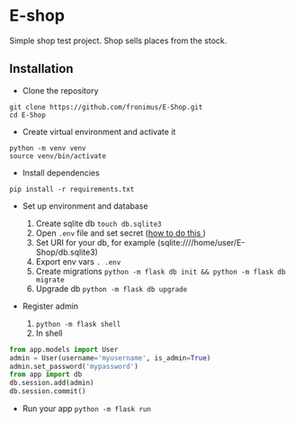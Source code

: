 # E-shop
Simple shop test project. Shop sells places from the stock.

## Installation

- Clone the repository

```
git clone https://github.com/fronimus/E-Shop.git
cd E-Shop
```

- Create virtual environment and activate it

```
python -m venv venv
source venv/bin/activate
```

- Install dependencies

```
pip install -r requirements.txt
``` 
- Set up environment and database
    1. Create sqlite db ```touch db.sqlite3```
    2. Open ```.env``` file and set secret ([how to do this ](https://stackoverflow.com/questions/34902378/where-do-i-get-a-secret-key-for-flask/34903502))
    3. Set URI for your db, for example (sqlite:////home/user/E-Shop/db.sqlite3)
    4. Export env vars ```. .env```
    5. Create migrations ```python -m flask db init && python -m flask db migrate```
    5. Upgrade db ```python -m flask db upgrade```

- Register admin
    1. ```python -m flask shell```
    2. In shell
```python
from app.models import User
admin = User(username='myusername', is_admin=True)
admin.set_password('mypassword')
from app import db
db.session.add(admin)
db.session.commit()
```
- Run your app
```python -m flask run```

